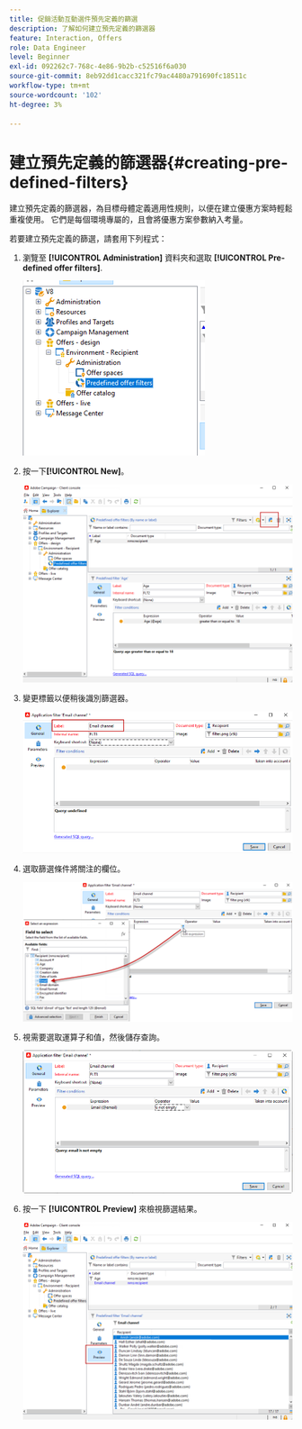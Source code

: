 ```yaml
---
title: 促銷活動互動選件預先定義的篩選
description: 了解如何建立預先定義的篩選器
feature: Interaction, Offers
role: Data Engineer
level: Beginner
exl-id: 092262c7-768c-4e86-9b2b-c52516f6a030
source-git-commit: 8eb92dd1cacc321fc79ac4480a791690fc18511c
workflow-type: tm+mt
source-wordcount: '102'
ht-degree: 3%

---
```


# 建立預先定義的篩選器{#creating-pre-defined-filters}

建立預先定義的篩選器，為目標母體定義適用性規則，以便在建立優惠方案時輕鬆重複使用。 它們是每個環境專屬的，且會將優惠方案參數納入考量。

若要建立預先定義的篩選，請套用下列程式：

1. 瀏覽至 **[!UICONTROL Administration]** 資料夾和選取 **[!UICONTROL Pre-defined offer filters]**.

   ![](assets/offer_filter_create_005.png)

1. 按一下&#x200B;**[!UICONTROL New]**。

   ![](assets/offer_filter_create_001.png)

1. 變更標籤以便稍後識別篩選器。

   ![](assets/offer_filter_create_002.png)

1. 選取篩選條件將關注的欄位。

   ![](assets/offer_filter_create_003.png)

1. 視需要選取運算子和值，然後儲存查詢。

   ![](assets/offer_filter_create_004.png)

1. 按一下 **[!UICONTROL Preview]** 來檢視篩選結果。

   ![](assets/offer_filter_create_006.png)
